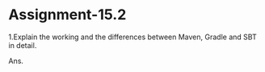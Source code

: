 # Assignment-15.2

1.Explain the working and the differences between Maven, Gradle and SBT in detail.

Ans.

